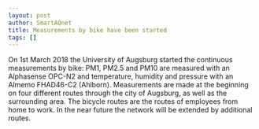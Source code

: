 ```yaml
---
layout: post
author: SmartAQnet
title: Measurements by bike have been started
tags: []
---
```

On 1st March 2018 the University of Augsburg started the continuous measurements by bike: PM1, PM2.5 and PM10 are measured with an Alphasense OPC-N2 and temperature, humidity and pressure with an Almemo FHAD46-C2 (Ahlborn). Measurements are made at the beginning on four different routes through the city of Augsburg, as well as the surrounding area. The bicycle routes are the routes of employees from home to work. In the near future the network will be extended by additional routes.

